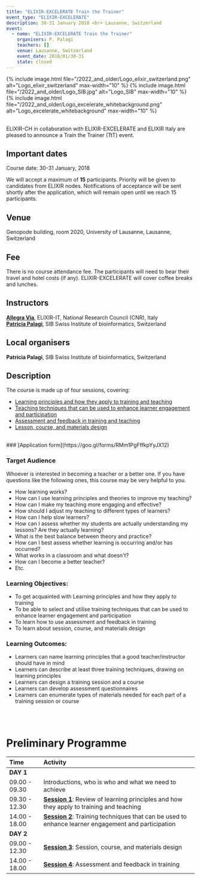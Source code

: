 ```yaml
---
title: "ELIXIR-EXCELERATE Train the Trainer"
event_type: "ELIXIR-EXCELERATE"
description: 30-31 January 2018 <br> Lausanne, Switzerland
event:
  - name: "ELIXIR-EXCELERATE Train the Trainer"
    organisers: P. Palagi
    teachers: []
    venue: Lausanne, Switzerland
    event_date: 2018/01/30-31
    state: closed
---
```


{% include image.html file="/2022_and_older/Logo_elixir_switzerland.png" alt="Logo_elixir_switzerland" max-width="10" %}
{% include image.html file="/2022_and_older/Logo_SIB.jpg" alt="Logo_SIB" max-width="10" %}
{% include image.html file="/2022_and_older/Logo_excelerate_whitebackground.png" alt="Logo_excelerate_whitebackground" max-width="10" %}

<br>
ELIXIR-CH in collaboration with ELIXIR-EXCELERATE and ELIXIR Italy are pleased to announce a Train the Trainer (TtT) event.

## Important dates
Course date: 30-31 January, 2018

We will accept a maximum of **15** participants. Priority will be given to candidates from ELIXIR nodes. Notifications of acceptance will be sent shortly after the application, which will remain open until we reach 15 participants.

## Venue
Genopode building, room 2020, University of Lausanne, Lausanne, Switzerland

## Fee
There is no course attendance fee. The participants will need to bear their travel and hotel costs (if any). ELIXIR-EXCELERATE will cover coffee breaks and lunches.

## Instructors
[**Allegra Via**](../../../instructors/allegra_via.html), ELIXIR-IT, National Research Council (CNR), Italy <br>
[**Patricia Palagi**](../../../instructors/patricia_palagi.html), SIB Swiss Institute of bioinformatics, Switzerland<br>

## Local organisers
**Patricia Palagi**, SIB Swiss Institute of bioinformatics, Switzerland<br>

## Description
The course is made up of four sessions, covering:
* [Learning principles and how they apply to training and teaching](https://github.com/TrainTheTrainer/EXCELERATE-TtT/blob/master/TtT_session_1.md)
* [Teaching techniques that can be used to enhance learner engagement and participation](https://github.com/TrainTheTrainer/EXCELERATE-TtT/blob/master/TtT_session_2.md)
* [Assessment and feedback in training and teaching](https://github.com/TrainTheTrainer/EXCELERATE-TtT/blob/master/TtT_session_3.md)
* [Lesson, course, and materials design](https://github.com/TrainTheTrainer/EXCELERATE-TtT/blob/master/TtT_session_4.md)

<br>
### [Application form](https://goo.gl/forms/RMm1PgFffkpYyJX12)
<br>

### Target Audience
Whoever is interested in becoming a teacher or a better one.
If you have questions like the following ones, this course may be very helpful to you.

* How learning works?
* How can I use learning principles and theories to improve my teaching?
* How can I make my teaching more engaging and effective?
* How should I adjust my teaching to different types of learners?
* How can I help slow learners?
* How can I assess whether my students are actually understanding my lessons? Are they actually learning?
* What is the best balance between theory and practice?
* How can I best assess whether learning is occurring and/or has occurred?
* What works in a classroom and what doesn't?
* How can I become a better teacher?
* Etc.

### Learning Objectives:  
 * To get acquainted with Learning principles and how they apply to training
 * To be able to select and utilise training techniques that can be used to enhance learner engagement and participation
 * To learn how to use assessment and feedback in training
 * To learn about session, course, and materials design

### Learning Outcomes:
 * Learners can name learning principles that a good teacher/instructor should have in mind
 * Learners can describe at least three training techniques, drawing on learning principles
 * Learners can design a training session and a course
 * Learners can develop assessment questionnaires
 * Learners can enumerate types of materials needed for each part of a training session or course

<br>
<br>

# Preliminary Programme

 Time | Activity
:---------------------|:----------------
**DAY 1**             |
09.00 - 09.30         | Introductions, who is who and what we need to achieve
09.30 - 12.30         | [**Session 1**](https://github.com/TrainTheTrainer/EXCELERATE-TtT/blob/master/TtT_session_1.md): Review of learning principles and how they apply to training and teaching
14.00 - 18.00         | [**Session 2**](https://github.com/TrainTheTrainer/EXCELERATE-TtT/blob/master/TtT_session_2.md): Training techniques that can be used to enhance learner engagement and participation
**DAY 2**             |
09.00 - 12.30         | [**Session 3**](https://github.com/TrainTheTrainer/EXCELERATE-TtT/blob/master/TtT_session_3.md): Session, course, and materials design
14.00 - 18.00         | [**Session 4**](https://github.com/TrainTheTrainer/EXCELERATE-TtT/blob/master/TtT_session_4.md): Assessment and feedback in training
